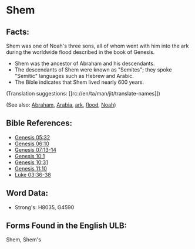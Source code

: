 # Shem

## Facts:

Shem was one of Noah's three sons, all of whom went with him into the ark during the worldwide flood described in the book of Genesis.

* Shem was the ancestor of Abraham and his descendants.
* The descendants of Shem were known as "Semites"; they spoke "Semitic" languages such as Hebrew and Arabic.
* The Bible indicates that Shem lived nearly 600 years.

(Translation suggestions: [[rc://en/ta/man/jit/translate-names]])

(See also: [Abraham](../names/abraham.md), [Arabia](../names/arabia.md), [ark](../kt/ark.md), [flood](../other/flood.md), [Noah](../names/noah.md))

## Bible References:

* [Genesis 05:32](rc://en/tn/help/gen/05/32)
* [Genesis 06:10](rc://en/tn/help/gen/06/10)
* [Genesis 07:13-14](rc://en/tn/help/gen/07/13)
* [Genesis 10:1](rc://en/tn/help/gen/10/01)
* [Genesis 10:31](rc://en/tn/help/gen/10/31)
* [Genesis 11:10](rc://en/tn/help/gen/11/10)
* [Luke 03:36-38](rc://en/tn/help/luk/03/36)

## Word Data:

* Strong's: H8035, G4590

## Forms Found in the English ULB:

Shem, Shem's
